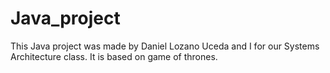 # Java_project
This Java project was made by Daniel Lozano Uceda and I for our Systems Architecture class.
It is based on game of thrones.
